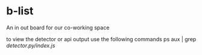 # b-list
An in out board for our co-working space

to view  the detector or api output use the following commands
ps aux | grep *detector.py/index.js*


